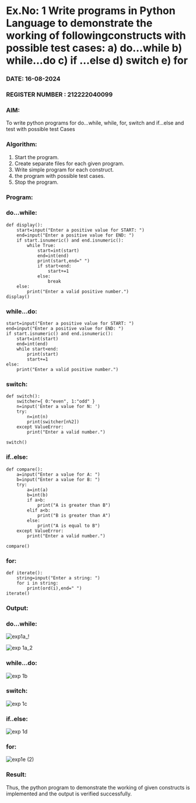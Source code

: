 # Ex.No: 1 Write programs in Python Language to demonstrate the working of followingconstructs with possible test cases: a) do…while b) while…do c) if …else d) switch e) for 

### DATE: 16-08-2024                                                                           
### REGISTER NUMBER : 212222040099

### AIM:  
To write python programs for do…while, while, for, switch and if…else and test with possible test Cases 

### Algorithm:
1. Start the program.
2. Create separate files for each given program.
3. Write simple program for each construct.
4.  the program with possible test cases.
5. Stop the program.

### Program:
### do...while:
```
def display(): 
    start=input("Enter a positive value for START: ") 
    end=input("Enter a positive value for END: ") 
    if start.isnumeric() and end.isnumeric(): 
        while True: 
            start=int(start) 
            end=int(end) 
            print(start,end=" ") 
            if start<end: 
                start+=1 
            else: 
                break 
    else: 
        print("Enter a valid positive number.") 
display() 
```
### while...do:
```
start=input("Enter a positive value for START: ") 
end=input("Enter a positive value for END: ") 
if start.isnumeric() and end.isnumeric(): 
    start=int(start) 
    end=int(end) 
    while start<end: 
        print(start) 
        start+=1 
else: 
    print("Enter a valid positive number.")
```
### switch:
```
def switch(): 
    switcher={ 0:"even", 1:"odd" } 
    n=input('Enter a value for N: ') 
    try: 
        n=int(n) 
        print(switcher[n%2]) 
    except ValueError: 
        print("Enter a valid number.") 

switch() 
```
### if..else:
```
def compare(): 
    a=input("Enter a value for A: ") 
    b=input("Enter a value for B: ") 
    try: 
        a=int(a) 
        b=int(b) 
        if a>b: 
            print("A is greater than B") 
        elif a<b: 
            print("B is greater than A") 
        else: 
            print("A is equal to B") 
    except ValueError: 
        print("Enter a valid number.")

compare()
```
### for:
```
def iterate(): 
    string=input("Enter a string: ") 
    for i in string: 
        print(ord(i),end=" ") 
iterate()
```

### Output:
### do...while:

![exp1a_!](https://github.com/user-attachments/assets/2827f6f1-3670-463d-9cec-ce4260766f3b)

![exp 1a_2](https://github.com/user-attachments/assets/330691bd-1338-48d8-9adf-56d0501a89bf)


### while...do:

![exp 1b](https://github.com/user-attachments/assets/e250180b-5af8-47fe-a050-1a738c0503fb)


### switch:

![exp 1c](https://github.com/user-attachments/assets/df6b1af4-4d46-432a-80c2-7f6f1c4ac78f)


### if..else:

![exp 1d](https://github.com/user-attachments/assets/5c0d22c0-3a1f-435b-90b3-0c0be05aafd3)


### for:

![exp1e (2)](https://github.com/user-attachments/assets/3ff67dc2-1417-4787-a481-18bd512f02b5)

### Result:
Thus, the python program to demonstrate the working of given constructs is implemented and the output is verified successfully.


